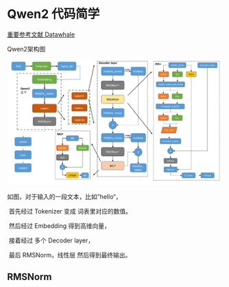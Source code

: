 # Qwen2 代码简学

[重要参考文献 Datawhale](https://github.com/datawhalechina/tiny-universe/tree/main/content/Qwen-blog)



Qwen2架构图

<img src="../Qwen2%E4%BB%A3%E7%A0%81%E5%AD%A6%E4%B9%A0/image-20241029203411240.png" alt="image-20241029203411240" style="zoom: 67%;" />

如图，对于输入的一段文本，比如”hello“， 

​	首先经过 Tokenizer 变成 词表里对应的数值。

​	然后经过 Embedding 得到高维向量，

​	接着经过 多个 Decoder layer，

​	最后 RMSNorm，线性层 然后得到最终输出。







## RMSNorm



